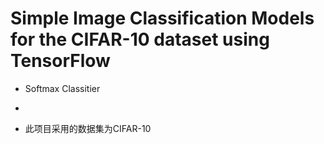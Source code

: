 # Simple Image Classification Models for the CIFAR-10 dataset using TensorFlow
 * Softmax Classitier
 * 
 
 
 
 
 
 
 
  * 此项目采用的数据集为CIFAR-10

